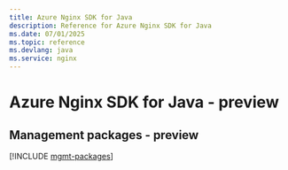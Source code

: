 ```yaml
---
title: Azure Nginx SDK for Java
description: Reference for Azure Nginx SDK for Java
ms.date: 07/01/2025
ms.topic: reference
ms.devlang: java
ms.service: nginx
---
```

# Azure Nginx SDK for Java - preview

## Management packages - preview
[!INCLUDE [mgmt-packages](nginx-mgmt-index.md)]